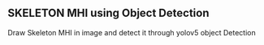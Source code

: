 ## SKELETON MHI using Object Detection

Draw Skeleton MHI in image and detect it through yolov5 object Detection